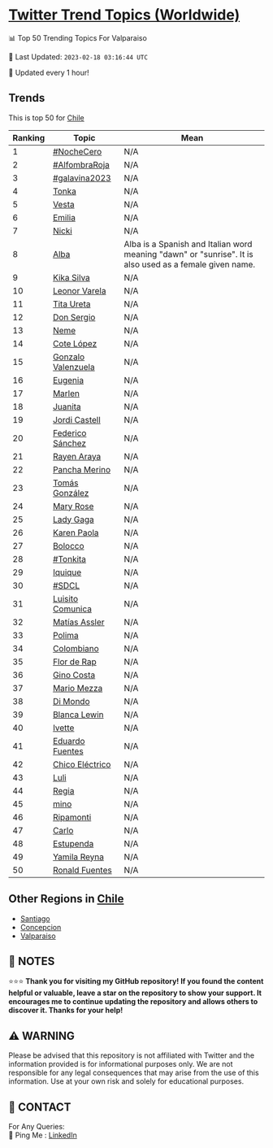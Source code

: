 [Twitter Trend Topics (Worldwide)](https://github.com/ErcinDedeoglu/Twitter-Trend-Topics)
==========


📊 Top 50 Trending Topics For Valparaiso

📆 Last Updated: `2023-02-18 03:16:44 UTC`

🔧 Updated every 1 hour!


## Trends

This is top 50 for [Chile](</Chile>)

| Ranking | Topic | Mean |
| ------- | ------------ | ------------ |
| 1 | [#NocheCero](http://twitter.com/search?q=%23NocheCero) | N/A |
| 2 | [#AlfombraRoja](http://twitter.com/search?q=%23AlfombraRoja) | N/A |
| 3 | [#galavina2023](http://twitter.com/search?q=%23galavina2023) | N/A |
| 4 | [Tonka](http://twitter.com/search?q=Tonka) | N/A |
| 5 | [Vesta](http://twitter.com/search?q=Vesta) | N/A |
| 6 | [Emilia](http://twitter.com/search?q=Emilia) | N/A |
| 7 | [Nicki](http://twitter.com/search?q=Nicki) | N/A |
| 8 | [Alba](http://twitter.com/search?q=Alba) | Alba is a Spanish and Italian word meaning "dawn" or "sunrise". It is also used as a female given name. |
| 9 | [Kika Silva](http://twitter.com/search?q=Kika+Silva) | N/A |
| 10 | [Leonor Varela](http://twitter.com/search?q=Leonor+Varela) | N/A |
| 11 | [Tita Ureta](http://twitter.com/search?q=Tita+Ureta) | N/A |
| 12 | [Don Sergio](http://twitter.com/search?q=Don+Sergio) | N/A |
| 13 | [Neme](http://twitter.com/search?q=Neme) | N/A |
| 14 | [Cote López](http://twitter.com/search?q=Cote+L%c3%b3pez) | N/A |
| 15 | [Gonzalo Valenzuela](http://twitter.com/search?q=Gonzalo+Valenzuela) | N/A |
| 16 | [Eugenia](http://twitter.com/search?q=Eugenia) | N/A |
| 17 | [Marlen](http://twitter.com/search?q=Marlen) | N/A |
| 18 | [Juanita](http://twitter.com/search?q=Juanita) | N/A |
| 19 | [Jordi Castell](http://twitter.com/search?q=Jordi+Castell) | N/A |
| 20 | [Federico Sánchez](http://twitter.com/search?q=Federico+S%c3%a1nchez) | N/A |
| 21 | [Rayen Araya](http://twitter.com/search?q=Rayen+Araya) | N/A |
| 22 | [Pancha Merino](http://twitter.com/search?q=Pancha+Merino) | N/A |
| 23 | [Tomás González](http://twitter.com/search?q=Tom%c3%a1s+Gonz%c3%a1lez) | N/A |
| 24 | [Mary Rose](http://twitter.com/search?q=Mary+Rose) | N/A |
| 25 | [Lady Gaga](http://twitter.com/search?q=Lady+Gaga) | N/A |
| 26 | [Karen Paola](http://twitter.com/search?q=Karen+Paola) | N/A |
| 27 | [Bolocco](http://twitter.com/search?q=Bolocco) | N/A |
| 28 | [#Tonkita](http://twitter.com/search?q=%23Tonkita) | N/A |
| 29 | [Iquique](http://twitter.com/search?q=Iquique) | N/A |
| 30 | [#SDCL](http://twitter.com/search?q=%23SDCL) | N/A |
| 31 | [Luisito Comunica](http://twitter.com/search?q=Luisito+Comunica) | N/A |
| 32 | [Matías Assler](http://twitter.com/search?q=Mat%c3%adas+Assler) | N/A |
| 33 | [Polima](http://twitter.com/search?q=Polima) | N/A |
| 34 | [Colombiano](http://twitter.com/search?q=Colombiano) | N/A |
| 35 | [Flor de Rap](http://twitter.com/search?q=Flor+de+Rap) | N/A |
| 36 | [Gino Costa](http://twitter.com/search?q=Gino+Costa) | N/A |
| 37 | [Mario Mezza](http://twitter.com/search?q=Mario+Mezza) | N/A |
| 38 | [Di Mondo](http://twitter.com/search?q=Di+Mondo) | N/A |
| 39 | [Blanca Lewin](http://twitter.com/search?q=Blanca+Lewin) | N/A |
| 40 | [Ivette](http://twitter.com/search?q=Ivette) | N/A |
| 41 | [Eduardo Fuentes](http://twitter.com/search?q=Eduardo+Fuentes) | N/A |
| 42 | [Chico Eléctrico](http://twitter.com/search?q=Chico+El%c3%a9ctrico) | N/A |
| 43 | [Luli](http://twitter.com/search?q=Luli) | N/A |
| 44 | [Regia](http://twitter.com/search?q=Regia) | N/A |
| 45 | [mino](http://twitter.com/search?q=mino) | N/A |
| 46 | [Ripamonti](http://twitter.com/search?q=Ripamonti) | N/A |
| 47 | [Carlo](http://twitter.com/search?q=Carlo) | N/A |
| 48 | [Estupenda](http://twitter.com/search?q=Estupenda) | N/A |
| 49 | [Yamila Reyna](http://twitter.com/search?q=Yamila+Reyna) | N/A |
| 50 | [Ronald Fuentes](http://twitter.com/search?q=Ronald+Fuentes) | N/A |



## Other Regions in [Chile](</Chile>)

* [Santiago](</Chile/Santiago.md>)
* [Concepcion](</Chile/Concepcion.md>)
* [Valparaiso](</Chile/Valparaiso.md>)



## 📝 NOTES

⭐⭐⭐ **Thank you for visiting my GitHub repository! If you found the content helpful or valuable, leave a star on the repository to show your support. It encourages me to continue updating the repository and allows others to discover it. Thanks for your help!**


## ⚠️ WARNING

Please be advised that this repository is not affiliated with Twitter and the information provided is for informational purposes only. We are not responsible for any legal consequences that may arise from the use of this information. Use at your own risk and solely for educational purposes.


## 📨 CONTACT

 For Any Queries:  
            🏓 Ping Me : [LinkedIn](https://www.linkedin.com/in/ercindedeoglu/)
